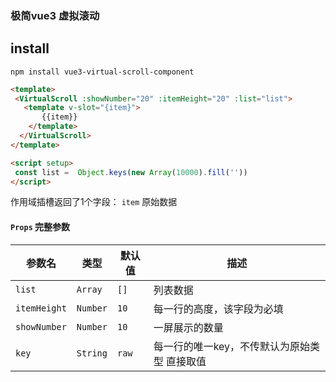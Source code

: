 ### 极简vue3 虚拟滚动

## install

```shell
npm install vue3-virtual-scroll-component
```

```html
<template>
 <VirtualScroll :showNumber="20" :itemHeight="20" :list="list">
   <template v-slot="{item}">
       {{item}}
    </template>
  </VirtualScroll>
</template>

<script setup>
 const list =  Object.keys(new Array(10000).fill(''))
</script>
```

作用域插槽返回了1个字段：
`item` 原始数据

#### `Props` 完整参数

| 参数名              | 类型    | 默认值     | 描述                                                                               |
| ----------------- | ------- | ----------- | ----------------------------------------------------------------------------------------- |
| `list`            | `Array`   | `[]`          | 列表数据 |
| `itemHeight`          | `Number`  | `10`           | 每一行的高度，该字段为必填 |
| `showNumber`     | `Number`  | `10`     | 一屏展示的数量 |
| `key`          | `String`  | `raw`          | 每一行的唯一key，不传默认为原始类型 直接取值 |
